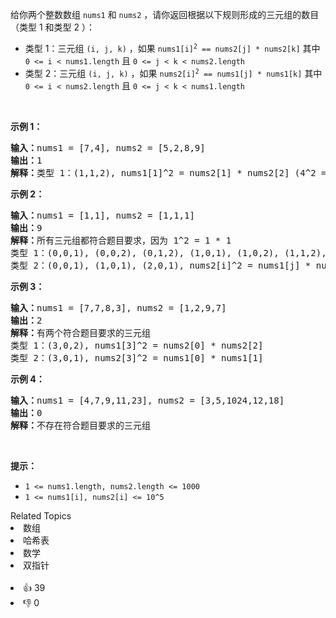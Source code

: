 <p>给你两个整数数组 <code>nums1</code> 和 <code>nums2</code> ，请你返回根据以下规则形成的三元组的数目（类型 1 和类型 2 ）：</p>

<ul> 
 <li>类型 1：三元组 <code>(i, j, k)</code> ，如果 <code>nums1[i]<sup>2</sup>&nbsp;== nums2[j] * nums2[k]</code> 其中 <code>0 &lt;= i &lt; nums1.length</code> 且 <code>0 &lt;= j &lt; k &lt; nums2.length</code></li> 
 <li>类型 2：三元组 <code>(i, j, k)</code> ，如果 <code>nums2[i]<sup>2</sup>&nbsp;== nums1[j] * nums1[k]</code> 其中 <code>0 &lt;= i &lt; nums2.length</code> 且 <code>0 &lt;= j &lt; k &lt; nums1.length</code></li> 
</ul>

<p>&nbsp;</p>

<p><strong>示例 1：</strong></p>

<pre><strong>输入：</strong>nums1 = [7,4], nums2 = [5,2,8,9]
<strong>输出：</strong>1
<strong>解释：</strong>类型 1：(1,1,2), nums1[1]^2 = nums2[1] * nums2[2] (4^2 = 2 * 8)</pre>

<p><strong>示例 2：</strong></p>

<pre><strong>输入：</strong>nums1 = [1,1], nums2 = [1,1,1]
<strong>输出：</strong>9
<strong>解释：</strong>所有三元组都符合题目要求，因为 1^2 = 1 * 1
类型 1：(0,0,1), (0,0,2), (0,1,2), (1,0,1), (1,0,2), (1,1,2), nums1[i]^2 = nums2[j] * nums2[k]
类型 2：(0,0,1), (1,0,1), (2,0,1), nums2[i]^2 = nums1[j] * nums1[k]
</pre>

<p><strong>示例 3：</strong></p>

<pre><strong>输入：</strong>nums1 = [7,7,8,3], nums2 = [1,2,9,7]
<strong>输出：</strong>2
<strong>解释：</strong>有两个符合题目要求的三元组
类型 1：(3,0,2), nums1[3]^2 = nums2[0] * nums2[2]
类型 2：(3,0,1), nums2[3]^2 = nums1[0] * nums1[1]
</pre>

<p><strong>示例 4：</strong></p>

<pre><strong>输入：</strong>nums1 = [4,7,9,11,23], nums2 = [3,5,1024,12,18]
<strong>输出：</strong>0
<strong>解释：</strong>不存在符合题目要求的三元组
</pre>

<p>&nbsp;</p>

<p><strong>提示：</strong></p>

<ul> 
 <li><code>1 &lt;= nums1.length, nums2.length &lt;= 1000</code></li> 
 <li><code>1 &lt;= nums1[i], nums2[i] &lt;= 10^5</code></li> 
</ul>

<div><div>Related Topics</div><div><li>数组</li><li>哈希表</li><li>数学</li><li>双指针</li></div></div><br><div><li>👍 39</li><li>👎 0</li></div>